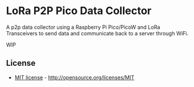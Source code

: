 # LoRa P2P Pico Data Collector

A p2p data collector using a Raspberry Pi Pico/PicoW and LoRa Transceivers to send data and communicate back to a server through WiFi.

WIP

## License

- [MIT license](LICENSE) -  <http://opensource.org/licenses/MIT>

